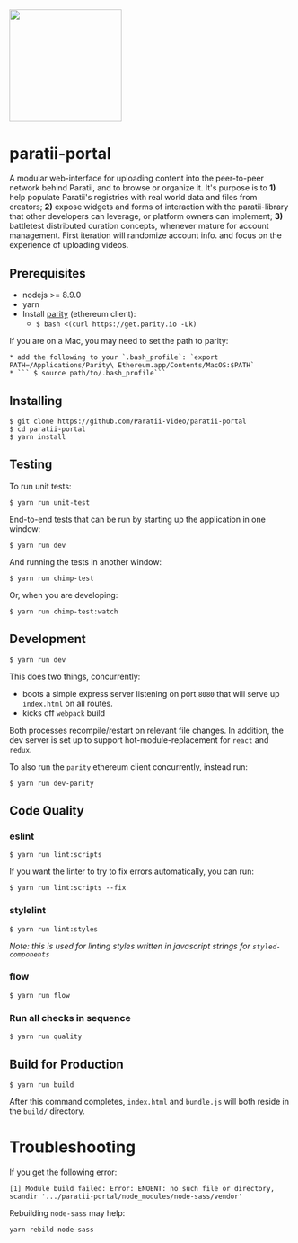 ## <img src="https://github.com/Paratii-Video/paratiisite/blob/master/rebrand/src/svgs/paratii-logo.svg" width="200"> 

# paratii-portal
A modular web-interface for uploading content into the peer-to-peer network behind Paratii, and to browse or organize it. It's purpose is to **1)** help populate Paratii's registries with real world data and files from creators; **2)** expose widgets and forms of interaction with the paratii-library that other developers can leverage, or platform owners can implement; **3)** battletest distributed curation concepts, whenever mature for account management. First iteration will randomize account info. and focus on the experience of uploading videos.

## Prerequisites

* nodejs >= 8.9.0
* yarn
* Install [parity](https://github.com/paritytech/parity) (ethereum client):
    * ```$ bash <(curl https://get.parity.io -Lk)```

If you are on a Mac, you may need to set the path to parity:

    * add the following to your `.bash_profile`: `export PATH=/Applications/Parity\ Ethereum.app/Contents/MacOS:$PATH`
    * ``` $ source path/to/.bash_profile```



## Installing

    $ git clone https://github.com/Paratii-Video/paratii-portal
    $ cd paratii-portal
    $ yarn install


## Testing

To run unit tests:

    $ yarn run unit-test

End-to-end tests that can be run by starting up the application in one window:

    $ yarn run dev

And running the tests in another window:

    $ yarn run chimp-test

Or, when you are developing:

    $ yarn run chimp-test:watch


## Development

    $ yarn run dev

This does two things, concurrently:

* boots a simple express server listening on port `8080` that will serve up `index.html` on all routes.
* kicks off `webpack` build

Both processes recompile/restart on relevant file changes. In addition, the dev server is set up to support hot-module-replacement for `react` and `redux`.

To also run the `parity` ethereum client concurrently, instead run:

    $ yarn run dev-parity

## Code Quality

### eslint

    $ yarn run lint:scripts

If you want the linter to try to fix errors automatically, you can run:

    $ yarn run lint:scripts --fix

### stylelint

    $ yarn run lint:styles

_Note: this is used for linting styles written in javascript strings for `styled-components`_

### flow

    $ yarn run flow


### Run all checks in sequence

    $ yarn run quality

## Build for Production

    $ yarn run build

After this command completes, `index.html` and `bundle.js` will both reside in the `build/` directory.


# Troubleshooting


If you get the following error:

    [1] Module build failed: Error: ENOENT: no such file or directory, scandir '.../paratii-portal/node_modules/node-sass/vendor'

Rebuilding `node-sass` may help:

    yarn rebild node-sass
